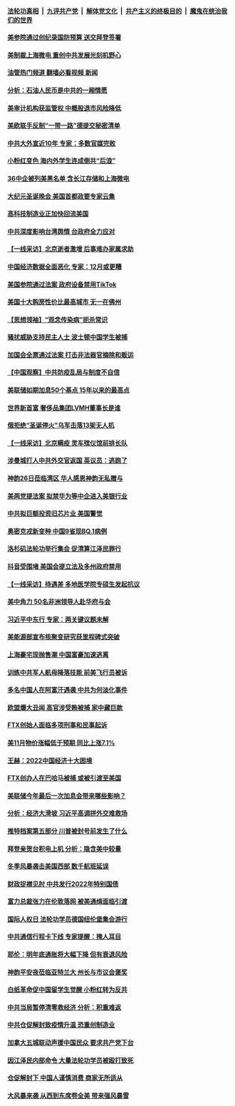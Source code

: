 ####  [法轮功真相](../../../../basic/blob/master/README.md?t=12161831) &nbsp;|&nbsp; [九评共产党](../../../../9ping.md/blob/master/README.md?t=12161831) &nbsp;|&nbsp; [解体党文化](../../../../jtdwh.md/blob/master/README.md?t=12161831)  &nbsp;|&nbsp; [共产主义的终极目的](../../../../gczydzjmd.md/blob/master/README.md?t=12161831) &nbsp;|&nbsp; [魔鬼在统治我们的世界](../../../../mgztzwmdsj.md/blob/master/README.md?t=12161831) 

#### [美参院通过创纪录国防预算 送交拜登签署](../pages/nf4514/n13885868.md?t=12161831) 

#### [美制裁上海微电 重创中共发展光刻机野心](../pages/nf4514/n13885811.md?t=12161831) 

#### [油管热门频道 翻墙必看视频 新闻](http://129.146.143.75:81/youtube.html?12161831)

#### [分析：石油人民币是中共的一厢情愿](../pages/nf4514/n13885034.md?t=12161831) 

#### [美审计机构获监管权 中概股退市风险降低](../pages/nf4514/n13885778.md?t=12161831) 

#### [美欧联手反制“一带一路”德提交秘密清单](../pages/nf4514/n13885700.md?t=12161831) 

#### [中共大外宣近10年 专家：多数官媒完败](../pages/nf4514/n13884955.md?t=12161831) 

#### [小粉红变色 海内外学生连成倒共“后浪”](../pages/nf4514/n13885674.md?t=12161831) 

#### [36中企被列美黑名单 含长江存储和上海微电](../pages/nf4514/n13885591.md?t=12161831) 

#### [大纪元圣诞晚会 美国首都政要专家云集](../pages/nf4514/n13885620.md?t=12161831) 

#### [高科技制造业正加快回流美国](../pages/nf4514/n13885631.md?t=12161831) 

#### [中共深度影响台湾舆情 台政府全力应对](../pages/nf4514/n13885358.md?t=12161831) 

#### [【一线采访】北京逝者激增 后事难办家属求助](../pages/nf4514/n13885361.md?t=12161831) 

#### [中国经济数据全面恶化 专家：12月或更糟](../pages/nf4514/n13885320.md?t=12161831) 

#### [美国参院通过法案 政府设备禁用TikTok](../pages/nf4514/n13885050.md?t=12161831) 

#### [美国十大购房性价比最高城市 无一在佛州](../pages/nf4514/n13885007.md?t=12161831) 

#### [【思想领袖】“观念传染病”扼杀常识](../pages/nf4514/n13864375.md?t=12161831) 

#### [骚扰威胁支持民主人士 波士顿中国学生被捕](../pages/nf4514/n13884868.md?t=12161831) 

#### [加国会全票通过法案 打击非法器官摘除和贩运](../pages/nf4514/n13884924.md?t=12161831) 

#### [【中国观察】中共防疫乱局与制度不自信](../pages/nf4514/n13884523.md?t=12161831) 

#### [美联储如期加息50个基点 15年以来的最高点](../pages/nf4514/n13884902.md?t=12161831) 

#### [世界新首富 奢侈品集团LVMH董事长是谁](../pages/nf4514/n13884843.md?t=12161831) 

#### [俄拒绝“圣诞停火”乌军击落13架无人机](../pages/nf4514/n13884844.md?t=12161831) 

#### [【一线采访】北京瞒疫 灵车殡仪馆前排长队](../pages/nf4514/n13884598.md?t=12161831) 

#### [涉曼城打人中共外交官返国 英议员：逃跑了](../pages/nf4514/n13884830.md?t=12161831) 

#### [神韵26日莅临湾区 华人感恩神韵无私赠与](../pages/nf4514/n13884216.md?t=12161831) 

#### [美两党提法案 拟禁华为等中企进入美银行业](../pages/nf4514/n13884752.md?t=12161831) 

#### [中共拟巨额投资旧芯片业 美国警觉](../pages/nf4514/n13884391.md?t=12161831) 

#### [奥密克戎新变种 中国9省现BQ.1病例](../pages/nf4514/n13884259.md?t=12161831) 

#### [洛杉矶法轮功举行集会 促清算江泽民罪行](../pages/nf4514/n13884299.md?t=12161831) 

#### [抖音受围堵 美国会提立法及多州政府禁用](../pages/nf4514/n13884105.md?t=12161831) 

#### [【一线采访】待遇差 多地医学院专硕生发起抗议](../pages/nf4514/n13883914.md?t=12161831) 

#### [美中角力 50名非洲领导人赴华府与会](../pages/nf4514/n13884156.md?t=12161831) 

#### [习近平中东行 专家：两关键议题未解](../pages/nf4514/n13883417.md?t=12161831) 

#### [美能源部宣布核聚变研究获里程碑式突破](../pages/nf4514/n13884133.md?t=12161831) 

#### [上海豪宅现抛售潮 中国富豪加速逃离](../pages/nf4514/n13882777.md?t=12161831) 

#### [训练中共军人航母降落技能 前美飞行员被诉](../pages/nf4514/n13884100.md?t=12161831) 

#### [多名中国人在阿富汗遇袭 中共为何淡化事件](../pages/nf4514/n13884109.md?t=12161831) 

#### [欧盟爆大丑闻 高官涉受贿被捕 家中藏巨款](../pages/nf4514/n13883993.md?t=12161831) 

#### [FTX创始人面临多项刑事和民事起诉](../pages/nf4514/n13884084.md?t=12161831) 

#### [美11月物价涨幅低于预期 同比上涨7.1%](../pages/nf4514/n13884091.md?t=12161831) 

#### [王赫：2022中国经济十大困境](../pages/nf4514/n13883766.md?t=12161831) 

#### [FTX创办人在巴哈马被捕 或被引渡至美国](../pages/nf4514/n13883624.md?t=12161831) 

#### [美联储今年最后一次加息会带来哪些影响？](../pages/nf4514/n13883545.md?t=12161831) 

#### [分析：经济大滑坡 习近平高调拼外交难救场](../pages/nf4514/n13882938.md?t=12161831) 

#### [推特档案第五部分 川普被封号前发生了什么](../pages/nf4514/n13883474.md?t=12161831) 

#### [拜登亲贺台积电上机 分析：隐含美中较量](../pages/nf4514/n13883456.md?t=12161831) 

#### [冬季风暴袭击美国西部 数千航班延误](../pages/nf4514/n13883425.md?t=12161831) 

#### [财政捉襟见肘 中共发行2022年特别国债](../pages/nf4514/n13883439.md?t=12161831) 

#### [富力总裁张力在伦敦落网 被美通缉面临引渡](../pages/nf4514/n13883423.md?t=12161831) 

#### [国际人权日 法轮功学员德国纽伦堡集会游行](../pages/nf4514/n13883380.md?t=12161831) 

#### [中共通信行程卡下线 专家提醒：掩人耳目](../pages/nf4514/n13883397.md?t=12161831) 

#### [耶伦：明年底通胀将大幅下降 但有衰退风险](../pages/nf4514/n13883402.md?t=12161831) 

#### [神韵平安夜莅临亚特兰大 州长与市议会褒奖](../pages/nf4514/n13882393.md?t=12161831) 

#### [白纸革命促中国留学生觉醒 小粉红转为反共](../pages/nf4514/n13882873.md?t=12161831) 

#### [中共当局暂停清零救经济 分析：积重难返](../pages/nf4514/n13883190.md?t=12161831) 

#### [中共仓促解封致疫情升温 恐重创制造业](../pages/nf4514/n13883187.md?t=12161831) 

#### [加拿大五城联动声援中国民众 要求共产党下台](../pages/nf4514/n13883075.md?t=12161831) 

#### [因江泽民内部命令 大量法轮功学员被殴打致死](../pages/nf4514/n13877409.md?t=12161831) 

#### [仓促解封下 中国人谨慎消费 商家无所适从](../pages/nf4514/n13882900.md?t=12161831) 

#### [大风暴来袭 从西到东席卷全美 带来强风暴雪](../pages/nf4514/n13882882.md?t=12161831) 

<img src='http://gfw-breaker.win/goodnews/indexes/nf4514.md' width='0px' height='0px'/>
